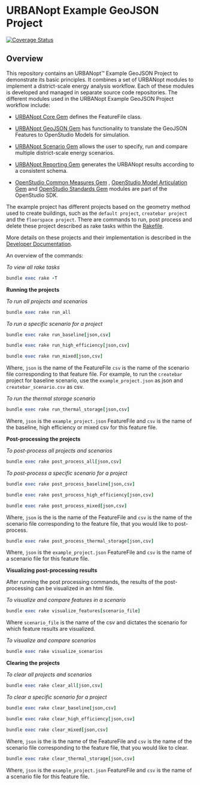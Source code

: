 # URBANopt Example GeoJSON Project

[![Coverage Status](https://coveralls.io/repos/github/urbanopt/urbanopt-example-geojson-project/badge.svg?branch=develop)](https://coveralls.io/github/urbanopt/urbanopt-example-geojson-project?branch=develop)

## Overview

This repository contains an URBANopt™ Example GeoJSON Project to demonstrate its basic principles.
It combines a set of URBANopt modules to implement a district-scale energy analysis
workflow. Each of these modules is developed and managed in separate source code
repositories. The different modules used in the URBANopt Example GeoJSON Project workflow
include:

- [URBANopt Core Gem](https://github.com/urbanopt/urbanopt-core-gem) defines the FeatureFile class.

- [URBANopt GeoJSON Gem](https://github.com/urbanopt/urbanopt-geojson-gem) has
  functionality to translate the GeoJSON Features to OpenStudio Models for simulation.

- [URBANopt Scenario Gem](https://github.com/urbanopt/urbanopt-scenario-gem)
  allows the user to specify, run and compare multiple district-scale energy scenarios.

- [URBANopt Reporting Gem](https://github.com/urbanopt/urbanopt-reporting-gem)
  generates the URBANopt results according to a consistent schema.

- [OpenStudio Common Measures Gem](https://github.com/NREL/openstudio-common-measures-gem) , [OpenStudio Model Articulation Gem](https://github.com/NREL/openstudio-model-articulation-gem) and
  [OpenStudio Standards Gem](https://github.com/NREL/openstudio-standards) modules are
  part of the OpenStudio SDK.

The
example project has different projects based on the geometry method used to create
buildings, such as the
`default project`, `createbar project` and the `floorspace project`.
There are commands to run, post process and delete these project described as
rake tasks within the
[Rakefile](https://github.com/urbanopt/urbanopt-example-geojson-project/blob/master/Rakefile).

More details on these projects and their implementation is described in the [Developer Documentation](https://urbanopt.github.io).


An overview of the commands:

*To view all rake tasks*

```ruby
bundle exec rake -T
```

**Running the projects**

*To run all projects and scenarios*

```ruby
bundle exec rake run_all
```

*To run a specific scenario for a project*

```ruby
bundle exec rake run_baseline[json,csv]
```

```ruby
bundle exec rake run_high_efficiency[json,csv]
```

```ruby
bundle exec rake run_mixed[json,csv]
```

Where, `json` is the name of the FeatureFile  `csv` is the name of the
scenario file corresponding to that feature file. For example, to  run the `createbar` project for
baseline scenario, use
the `example_project.json` as json and `createbar_scenario.csv` as csv.

*To run the thermal storage scenario*

```ruby
bundle exec rake run_thermal_storage[json,csv]
```

Where, `json` is the `example_project.json` FeatureFile and `csv` is the name of the
baseline, high efficiency or mixed csv for this feature file.

**Post-processing the projects**

*To post-process all projects and scenarios*

```ruby
bundle exec rake post_process_all[json,csv]
```
*To post-process a specific scenario for a project*


```ruby
bundle exec rake post_process_baseline[json,csv]
```
```ruby
bundle exec rake post_process_high_efficiency[json,csv]
```
```ruby
bundle exec rake post_process_mixed[json,csv]
```

Where, `json` is the is the name of the FeatureFile and  `csv` is the name of the scenario file
corresponding to the feature file, that you would like to post-process.

```ruby
bundle exec rake post_process_thermal_storage[json,csv]
```

Where, `json` is the `example_project.json` FeatureFile and `csv` is the name of a scenario file for this feature file.

**Visualizing post-processing results**

After running the post processing commands, the results of the post-processing can be visualized in
an html file.

*To visualize and compare features in a scenario*

```ruby
bundle exec rake visualize_features[scenario_file]
```
Where `scenario_file` is the name of the csv and dictates the scenario for which feature results are
visualized.

*To visualize and compare scenarios*

```ruby
bundle exec rake visualize_scenarios
```


**Clearing the projects**

*To clear all projects and scenarios*

```ruby
bundle exec rake clear_all[json,csv]
```

*To clear a specific scenario for a project*

```ruby
bundle exec rake clear_baseline[json,csv]
```

```ruby
bundle exec rake clear_high_efficiency[json,csv]
```

```ruby
bundle exec rake clear_mixed[json,csv]
```

Where, `json` is the is the name of the FeatureFile and  `csv` is the name of the scenario file
corresponding to the feature file, that you would like to clear.

```ruby
bundle exec rake clear_thermal_storage[json,csv]
```

Where, `json` is the `example_project.json` FeatureFile and `csv` is the name of a scenario file for this feature file.
